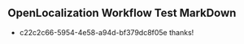 ## OpenLocalization Workflow Test MarkDown
* c22c2c66-5954-4e58-a94d-bf379dc8f05e thanks!

<!--HONumber=Sep16_HO1-->


